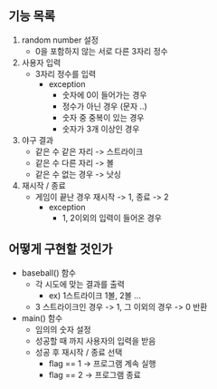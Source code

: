 ## 기능 목록
1. random number 설정
   - 0을 포함하지 않는 서로 다른 3자리 정수
2. 사용자 입력
   - 3자리 정수를 입력
     - exception
       - 숫자에 0이 들어가는 경우
       - 정수가 아닌 경우 (문자 ..)
       - 숫자 중 중복이 있는 경우
       - 숫자가 3개 이상인 경우
3. 야구 결과
    - 같은 수 같은 자리 -> 스트라이크
    - 같은 수 다른 자리 -> 볼
    - 같은 수 없는 경우 -> 낫싱
4. 재시작 / 종료
   - 게임이 끝난 경우 재시작 -> 1, 종료 -> 2
     - exception
       - 1, 2이외의 입력이 들어온 경우


## 어떻게 구현할 것인가
- baseball() 함수 
  - 각 시도에 맞는 결과를 출력
    -  ex) 1스트라이크 1볼, 2볼 ...
  - 3 스트라이크인 경우 -> 1, 그 이외의 경우 -> 0 반환
- main() 함수
  - 임의의 숫자 설정
  - 성공할 때 까지 사용자의 입력을 받음
  - 성공 후 재시작 / 종료 선택
    - flag == 1 -> 프로그램 계속 실행
    - flag == 2 -> 프로그램 종료